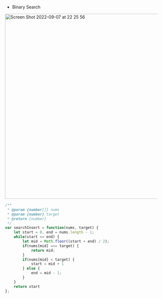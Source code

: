 * Binary Search


<img width="609" alt="Screen Shot 2022-09-07 at 22 25 56" src="https://user-images.githubusercontent.com/37787994/189041192-112f42c8-0d5f-48a7-9999-8d4a3a27ffa0.png">



```js
/**
 * @param {number[]} nums
 * @param {number} target
 * @return {number}
 */
var searchInsert = function(nums, target) {
    let start = 0, end = nums.length - 1;
    while(start <= end) {
        let mid = Math.floor((start + end) / 2);
        if(nums[mid] === target) {
            return mid;
        }
        if(nums[mid] < target) {
            start = mid + 1
        } else {
            end = mid - 1;
        }
    }
    return start
};
```
